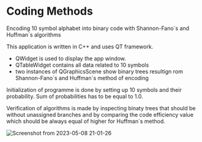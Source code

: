 # Coding Methods
Encoding 10 symbol alphabet into binary code with Shannon-Fano´s and Huffman´s algorithms

This application is written in C++ and uses QT framework. 
- QWidget is used to display the app window. 
- QTableWidget contains all data related to 10 symbols
- two instances of QGraphicsScene show binary trees resultign rom Shannon-Fano´s and Huffman´s method of encoding

Initialization of programme is done by setting up 10 symbols and their probability. Sum of probabilities has to be equal to 1.0.

Verification of algorithms is made by inspecting binaty trees that should be without unassigned branches and by comparing the code efficiency value which should be always equal of higher for Huffman´s method. 

![Screenshot from 2023-05-08 21-01-26](https://user-images.githubusercontent.com/113254850/236909748-cf75a88b-fa83-4892-818f-0f79705ab666.png)

